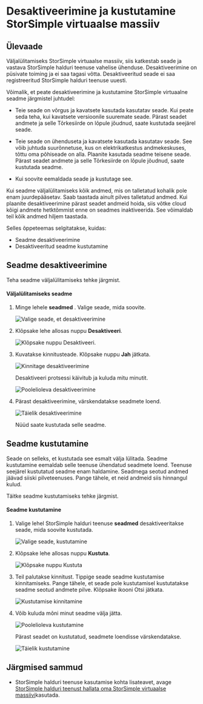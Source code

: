 <properties 
   pageTitle="Desaktiveerimine ja kustutamine StorSimple virtuaalse massiiv | Microsoft Azure'i"
   description="Selles artiklis kirjeldatakse esmalt desaktiveerimist ja seejärel kustutades selle teenuse StorSimple seadme eemaldamine."
   services="storsimple"
   documentationCenter=""
   authors="alkohli"
   manager="carmonm"
   editor="" />
<tags 
   ms.service="storsimple"
   ms.devlang="na"
   ms.topic="article"
   ms.tgt_pltfrm="na"
   ms.workload="na"
   ms.date="06/20/2016"
   ms.author="alkohli" />

# <a name="deactivate-and-delete-a-storsimple-virtual-array"></a>Desaktiveerimine ja kustutamine StorSimple virtuaalse massiiv

## <a name="overview"></a>Ülevaade

Väljalülitamiseks StorSimple virtuaalse massiiv, siis katkestab seade ja vastava StorSimple halduri teenuse vahelise ühenduse. Desaktiveerimine on püsivate toiming ja ei saa tagasi võtta. Desaktiveeritud seade ei saa registreeritud StorSimple halduri teenuse uuesti.

Võimalik, et peate desaktiveerimine ja kustutamine StorSimple virtuaalne seadme järgmistel juhtudel:


- Teie seade on võrgus ja kavatsete kasutada kasutatav seade. Kui peate seda teha, kui kavatsete versioonile suuremate seade. Pärast seadet andmete ja selle Tõrkesiirde on lõpule jõudnud, saate kustutada seejärel seade.

- Teie seade on ühenduseta ja kavatsete kasutada kasutatav seade. See võib juhtuda suurõnnetuse, kus on elektrikatkestus andmekeskuses, tõttu oma põhiseade on alla. Plaanite kasutada seadme teisene seade. Pärast seadet andmete ja selle Tõrkesiirde on lõpule jõudnud, saate kustutada seadme.

- Kui soovite eemaldada seade ja kustutage see. 
 

Kui seadme väljalülitamiseks kõik andmed, mis on talletatud kohalik pole enam juurdepääsetav. Saab taastada ainult pilves talletatud andmed. Kui plaanite desaktiveerimine pärast seadet andmeid hoida, siis võtke cloud kõigi andmete hetktõmmist enne on seadmes inaktiveerida. See võimaldab teil kõik andmed hiljem taastada.


Selles õppeteemas selgitatakse, kuidas:

- Seadme desaktiveerimine 
- Desaktiveeritud seadme kustutamine


## <a name="deactivate-a-device"></a>Seadme desaktiveerimine

Teha seadme väljalülitamiseks tehke järgmist.

#### <a name="to-deactivate-the-device"></a>Väljalülitamiseks seadme   

1. Minge lehele **seadmed** . Valige seade, mida soovite.

    ![Valige seade, et desaktiveerimine](./media/storsimple-ova-deactivate-and-delete-device/deactivate1m.png)

3. Klõpsake lehe allosas nuppu **Desaktiveeri**.

    ![Klõpsake nuppu Desaktiveeri.](./media/storsimple-ova-deactivate-and-delete-device/deactivate2m.png)

4. Kuvatakse kinnitusteade. Klõpsake nuppu **Jah** jätkata. 

    ![Kinnitage desaktiveerimine](./media/storsimple-ova-deactivate-and-delete-device/deactivate3m.png)

    Desaktiveeri protsessi käivitub ja kuluda mitu minutit.

    ![Poolelioleva desaktiveerimine](./media/storsimple-ova-deactivate-and-delete-device/deactivate4m.png)

3. Pärast desaktiveerimine, värskendatakse seadmete loend. 

    ![Täielik desaktiveerimine](./media/storsimple-ova-deactivate-and-delete-device/deactivate5m.png)

    Nüüd saate kustutada selle seadme. 

## <a name="delete-the-device"></a>Seadme kustutamine

Seade on selleks, et kustutada see esmalt välja lülitada. Seadme kustutamine eemaldab selle teenuse ühendatud seadmete loend. Teenuse seejärel kustutatud seadme enam haldamine. Seadmega seotud andmed jäävad siiski pilveteenuses. Pange tähele, et neid andmeid siis hinnangul kulud. 

Täitke seadme kustutamiseks tehke järgmist.

#### <a name="to-delete-the-device"></a>Seadme kustutamine 

 1. Valige lehel StorSimple halduri teenuse **seadmed** desaktiveeritakse seade, mida soovite kustutada.

    ![Valige seade, kustutamine](./media/storsimple-ova-deactivate-and-delete-device/deactivate5m.png)

 2. Klõpsake lehe allosas nuppu **Kustuta**.
 
    ![Klõpsake nuppu Kustuta](./media/storsimple-ova-deactivate-and-delete-device/deactivate6m.png)

 3. Teil palutakse kinnitust. Tippige seade seadme kustutamise kinnitamiseks. Pange tähele, et seade pole kustutamisel kustutatakse seadme seotud andmete pilve. Klõpsake ikooni Otsi jätkata.
 
    ![Kustutamise kinnitamine](./media/storsimple-ova-deactivate-and-delete-device/deactivate7m.png) 

 5. Võib kuluda mõni minut seadme välja jätta. 

    ![Poolelioleva kustutamine](./media/storsimple-ova-deactivate-and-delete-device/deactivate8m.png)

    Pärast seadet on kustutatud, seadmete loendisse värskendatakse.

    ![Täielik kustutamine](./media/storsimple-ova-deactivate-and-delete-device/deactivate9m.png)


## <a name="next-steps"></a>Järgmised sammud

- StorSimple halduri teenuse kasutamise kohta lisateavet, avage [StorSimple halduri teenust hallata oma StorSimple virtuaalse massiivi](storsimple-ova-manager-service-administration.md)kasutada. 